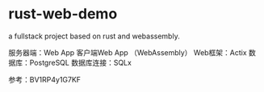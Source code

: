 # rust-web-demo
a fullstack project based on rust and webassembly.

服务器端：Web App
客户端Web App （WebAssembly）
Web框架：Actix
数据库：PostgreSQL
数据库连接：SQLx

参考：BV1RP4y1G7KF
